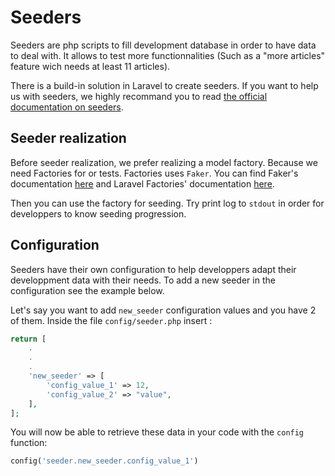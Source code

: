 # Seeders

Seeders are php scripts to fill development database in order to have data to deal with. It allows to test more functionnalities (Such as a "more articles" feature wich needs at least 11 articles).

There is a build-in solution in Laravel to create seeders. If you want to help us with seeders, we highly recommand you to read [the official  documentation on seeders](https://laravel.com/docs/master/seeding).

## Seeder realization
Before seeder realization, we prefer realizing a model factory. Because we need Factories for or tests. Factories uses `Faker`. You can find Faker's documentation [here](https://github.com/fzaninotto/Faker) and Laravel Factories' documentation [here](https://laravel.com/docs/master/database-testing#writing-factories).

Then you can use the factory for seeding. Try print log to `stdout` in order for developpers to know seeding progression. 

## Configuration

Seeders have their own configuration to help developpers adapt their developpment data with their needs. To add a new seeder in the configuration see the example below.

Let's say you want to add `new_seeder` configuration values and you have 2 of them. Inside the file `config/seeder.php` insert : 

```php
return [
    .
    .
    .
    'new_seeder' => [
        'config_value_1' => 12,
        'config_value_2' => "value",
    ],
];
```

You will now be able to retrieve these data in your code with the `config` function:
```php
config('seeder.new_seeder.config_value_1')
```